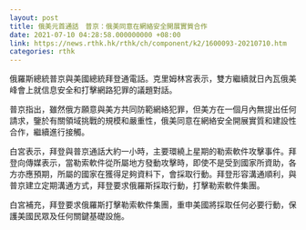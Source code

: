 ```yaml
---
layout: post
title: 俄美元首通話　普京：俄美同意在網絡安全開展實質合作
date: 2021-07-10 04:28:58.000000000 +08:00
link: https://news.rthk.hk/rthk/ch/component/k2/1600093-20210710.htm
categories: rthk
---
```


俄羅斯總統普京與美國總統拜登通電話。克里姆林宮表示，雙方繼續就日內瓦俄美峰會上就信息安全和打擊網路犯罪的議題對話。

普京指出，雖然俄方願意與美方共同防範網絡犯罪，但美方在一個月內無提出任何請求，鑒於有關領域挑戰的規模和嚴重性，俄美同意在網絡安全開展實質和建設性合作，繼續進行接觸。

白宮表示，拜登與普京通話大約一小時，主要環繞上星期的勒索軟件攻擊事件。拜登向傳媒表示，當勒索軟件從所屬地方發動攻擊時，即使不是受到國家所資助，各方亦應預期，所屬的國家在獲得足夠資料下，會採取行動。拜登形容溝通順利，與普京建立定期溝通方式，拜登要求俄羅斯採取行動，打擊勒索軟件集團。

白宮補充，拜登要求俄羅斯打擊勒索軟件集團，重申美國將採取任何必要行動，保護美國民眾及任何關鍵基礎設施。
